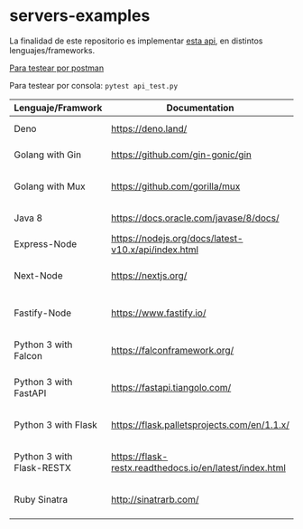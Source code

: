 # servers-examples

La finalidad de este repositorio es implementar [esta api](https://github.com/mesaglio/server-example/blob/master/swagger/swagger-3.yml), en distintos lenguajes/frameworks.

[Para testear por postman](https://www.postman.com/collections/312b18a3c17171bdde6d)

Para testear por consola: `pytest api_test.py`

| Lenguaje/Framwork     | Documentation                                       | Example                                                                      |
|-----------------------|-----------------------------------------------------|------------------------------------------------------------------------------|
| Deno                  | https://deno.land/                                  | https://github.com/mesaglio/server-example/tree/master/deno-server           |
| Golang with Gin       | https://github.com/gin-gonic/gin                    | https://github.com/mesaglio/server-example/tree/master/go-gin-server         |
| Golang with Mux       | https://github.com/gorilla/mux                      | https://github.com/mesaglio/server-example/tree/master/go-mux-server         |
| Java 8                | https://docs.oracle.com/javase/8/docs/              | https://github.com/mesaglio/server-example/tree/master/java-server           |
| Express-Node          | https://nodejs.org/docs/latest-v10.x/api/index.html | https://github.com/mesaglio/server-example/tree/master/nodejs-server         |
| Next-Node             | https://nextjs.org/ | https://github.com/mesaglio/server-example/tree/master/node-next-example
| Fastify-Node          | https://www.fastify.io/ | https://github.com/mesaglio/server-example/tree/master/node-fastify-server         |
| Python 3 with Falcon  | https://falconframework.org/                        | https://github.com/mesaglio/server-example/tree/master/python-falcon-server  |
| Python 3 with FastAPI | https://fastapi.tiangolo.com/                       | https://github.com/mesaglio/server-example/tree/master/python-fastapi-server |
| Python 3 with Flask   | https://flask.palletsprojects.com/en/1.1.x/         | https://github.com/mesaglio/server-example/tree/master/python-flask-server   |
| Python 3 with Flask-RESTX   | https://flask-restx.readthedocs.io/en/latest/index.html         | https://github.com/mesaglio/server-example/tree/master/python-flask-restx-server   |
| Ruby Sinatra   | http://sinatrarb.com/         | https://github.com/mesaglio/server-example/tree/master/ruby-sinatra-server   |
